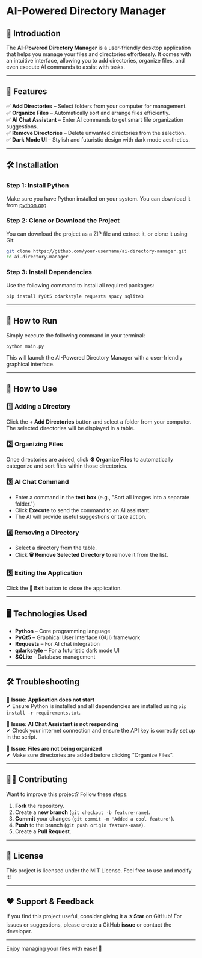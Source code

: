 # AI-Powered Directory Manager

## 📌 Introduction
The **AI-Powered Directory Manager** is a user-friendly desktop application that helps you manage your files and directories effortlessly. It comes with an intuitive interface, allowing you to add directories, organize files, and even execute AI commands to assist with tasks.

---

## 🎯 Features

✅ **Add Directories** – Select folders from your computer for management.  
✅ **Organize Files** – Automatically sort and arrange files efficiently.  
✅ **AI Chat Assistant** – Enter AI commands to get smart file organization suggestions.  
✅ **Remove Directories** – Delete unwanted directories from the selection.  
✅ **Dark Mode UI** – Stylish and futuristic design with dark mode aesthetics.  

---

## 🛠️ Installation

### Step 1: Install Python
Make sure you have Python installed on your system. You can download it from [python.org](https://www.python.org/).

### Step 2: Clone or Download the Project
You can download the project as a ZIP file and extract it, or clone it using Git:
```bash
git clone https://github.com/your-username/ai-directory-manager.git
cd ai-directory-manager
```

### Step 3: Install Dependencies
Use the following command to install all required packages:
```bash
pip install PyQt5 qdarkstyle requests spacy sqlite3
```

---

## 🚀 How to Run
Simply execute the following command in your terminal:
```bash
python main.py
```
This will launch the AI-Powered Directory Manager with a user-friendly graphical interface.

---

## 📂 How to Use

### 1️⃣ Adding a Directory
Click the **+ Add Directories** button and select a folder from your computer. The selected directories will be displayed in a table.

### 2️⃣ Organizing Files
Once directories are added, click **⚙️ Organize Files** to automatically categorize and sort files within those directories.

### 3️⃣ AI Chat Command
- Enter a command in the **text box** (e.g., "Sort all images into a separate folder.")
- Click **Execute** to send the command to an AI assistant.
- The AI will provide useful suggestions or take action.

### 4️⃣ Removing a Directory
- Select a directory from the table.
- Click **🗑️ Remove Selected Directory** to remove it from the list.

### 5️⃣ Exiting the Application
Click the **🚀 Exit** button to close the application.

---

## 🖥️ Technologies Used
- **Python** – Core programming language
- **PyQt5** – Graphical User Interface (GUI) framework
- **Requests** – For AI chat integration
- **qdarkstyle** – For a futuristic dark mode UI
- **SQLite** – Database management

---

## 🛠 Troubleshooting

🔹 **Issue: Application does not start**  
✔ Ensure Python is installed and all dependencies are installed using `pip install -r requirements.txt`.

🔹 **Issue: AI Chat Assistant is not responding**  
✔ Check your internet connection and ensure the API key is correctly set up in the script.

🔹 **Issue: Files are not being organized**  
✔ Make sure directories are added before clicking "Organize Files".

---

## 👨‍💻 Contributing
Want to improve this project? Follow these steps:
1. **Fork** the repository.
2. Create a **new branch** (`git checkout -b feature-name`).
3. **Commit** your changes (`git commit -m 'Added a cool feature'`).
4. **Push** to the branch (`git push origin feature-name`).
5. Create a **Pull Request**.

---

## 📜 License
This project is licensed under the MIT License. Feel free to use and modify it!

---

## ❤️ Support & Feedback
If you find this project useful, consider giving it a **⭐ Star** on GitHub!
For issues or suggestions, please create a GitHub **issue** or contact the developer.

---

Enjoy managing your files with ease! 🚀

